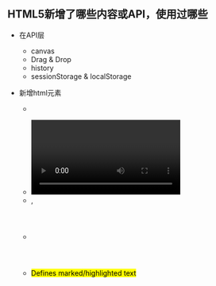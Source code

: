 ## HTML5新增了哪些内容或API，使用过哪些

* 在API层
    - canvas
    - Drag & Drop
    - history
    - sessionStorage & localStorage

* 新增html元素
    - <section>
    - <video>,<audio>
    - <footer>,<header>
    - <nav>
    - <mark> Defines marked/highlighted text
